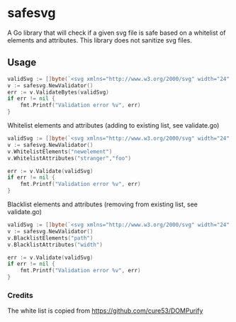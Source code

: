 # safesvg
A Go library that will check if a given svg file is safe based on a whitelist of elements and attributes. This library does not sanitize svg files.

## Usage
```go
validSvg := []byte(`<svg xmlns="http://www.w3.org/2000/svg" width="24" height="24" viewBox="0 0 24 24"><path fill="none" d="M0 0h24v24H0V0z"/><path d="M12 1L3 5v6c0 5.55 3.84 10.74 9 12 5.16-1.26 9-6.45 9-12V5l-9-4zm0 10.99h7c-.53 4.12-3.28 7.79-7 8.94V12H5V6.3l7-3.11v8.8z"/></svg>`)
v := safesvg.NewValidator()
err := v.ValidateBytes(validSvg)
if err != nil {
	fmt.Printf("Validation error %v", err)
}

```

Whitelist elements and attributes (adding to existing list, see validate.go)
```go
validSvg := []byte(`<svg xmlns="http://www.w3.org/2000/svg" width="24" height="24" viewBox="0 0 24 24"><newelement foo="bar" stranger="things"></newelement><path fill="none" d="M0 0h24v24H0V0z"/><path d="M12 1L3 5v6c0 5.55 3.84 10.74 9 12 5.16-1.26 9-6.45 9-12V5l-9-4zm0 10.99h7c-.53 4.12-3.28 7.79-7 8.94V12H5V6.3l7-3.11v8.8z"/></svg>`)
v := safesvg.NewValidator()
v.WhitelistElements("newelement")
v.WhitelistAttributes("stranger","foo")

err := v.Validate(validSvg)
if err != nil {
	fmt.Printf("Validation error %v", err)
}
```

Blacklist elements and attributes (removing from existing list, see validate.go)
```go
validSvg := []byte(`<svg xmlns="http://www.w3.org/2000/svg" width="24" height="24" viewBox="0 0 24 24"><path fill="none" d="M0 0h24v24H0V0z"/><path d="M12 1L3 5v6c0 5.55 3.84 10.74 9 12 5.16-1.26 9-6.45 9-12V5l-9-4zm0 10.99h7c-.53 4.12-3.28 7.79-7 8.94V12H5V6.3l7-3.11v8.8z"/></svg>`)
v := safesvg.NewValidator()
v.BlacklistElements("path")
v.BlacklistAttributes("width")

err := v.Validate(validSvg)
if err != nil {
	fmt.Printf("Validation error %v", err)
}
```

### Credits
The white list is copied from https://github.com/cure53/DOMPurify
